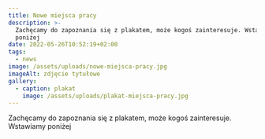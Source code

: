 ```yaml
---
title: Nowe miejsca pracy
description: >-
  Zachęcamy do zapoznania się z plakatem, może kogoś zainteresuje. Wstawiamy
  poniżej
date: 2022-05-26T10:52:19+02:00
tags:
  - news
image: /assets/uploads/nowe-miejsca-pracy.jpg
imageAlt: zdjęcie tytułowe
gallery:
  - caption: plakat
    image: /assets/uploads/plakat-miejsca-pracy.jpg
---
```

Zachęcamy do zapoznania się z plakatem, może kogoś zainteresuje. Wstawiamy poniżej
